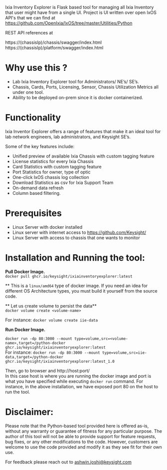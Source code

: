 Ixia Inventory Explorer is Flask based tool for managing all Ixia Inventory that user might have from a single UI.
Project is UI written over open IxOS API's that we can find at https://github.com/OpenIxia/IxOS/tree/master/Utilities/Python

REST API references at

https://(chassisIp)/chassis/swagger/index.html <br/>
https://(chassisIp)/platform/swagger/index.html



Why use this ?
==

 - Lab Ixia Inventory Explorer tool for Administrators/ NE’s/ SE’s.
 - Chassis, Cards, Ports, Licensing, Sensor, Chassis Utilization Metrics all under one tool. 
 - Ability to be deployed on-prem since it is docker  containerized.

Functionality
==

Ixia Inventor Explorer offers a range of features that make it an ideal tool for lab network engineers, lab administrators, and Keysight SE’s.

Some of the key features include:

- Unified preview of available Ixia Chassis with custom tagging feature
- License statistics for every Ixia Chassis 
- Card Statistics with custom tagging feature
- Port Statistics for owner, type of optic
- One-click IxOS chassis log collection
- Download Statistics as csv for Ixia Support Team 
- On-demand data refresh 
- Column based filtering.

Prerequisites
==
* Linux Server with docker installed
* Linux server with internet access to https://github.com/Keysight/
* Linux Server with access to chassis that one wants to monitor

Installation and Running the tool:
==

**Pull Docker Image.** <br/>
`docker pull ghcr.io/keysight/ixiainventoryexplorer:latest`

** This is a `linux/amd64` type of docker image. If you need an idea for different OS Architecture types, you must build it yourself from the source code.

** Let us create volume to persist the data** <br/>
`docker volume create <volume-name>`

For instance: `docker volume create iie-data`

**Run Docker Image.** <br/>

`docker run -dp 80:3000 --mount type=volume,src=<volume-name>,target=/python-docker ghcr.io/keysight/ixiainventoryexplorer:latest` <br/>
For instance: `docker run -dp 80:3000 --mount type=volume,src=iie-data,target=/python-docker ghcr.io/keysight/ixiainventoryexplorer:latest_1.0`

Then, go to browser and http://host:port/ <br/>
In this case host is where you are running the docker image and port is what you have specified while executing `docker run` command. 
For instance, in the above installation, we have exposed port 80 on the host to run the tool.
  
Disclaimer:
==
Please note that the Python-based tool provided here is offered as-is, without any warranty or guarantee of fitness for any particular purpose. The author of this tool will not be able to provide support for feature requests, bug fixes, or any other modifications to the code. However, customers are welcome to use the code provided and modify it as they see fit for their own use.

For feedback please reach out to ashwin.joshi@keysight.com
